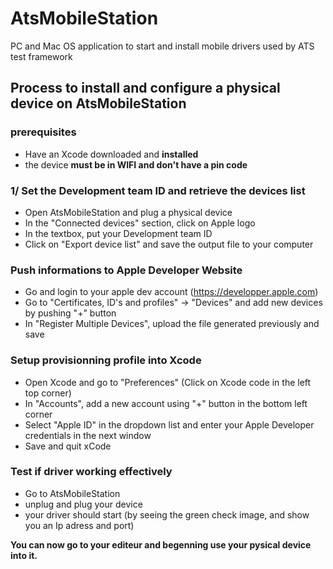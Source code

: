 # AtsMobileStation
PC and Mac OS application to start and install mobile drivers used by ATS test framework

## Process to install and configure a physical device on AtsMobileStation
### prerequisites 
- Have an Xcode downloaded and **installed**
- the device **must be in WIFI and don't have a pin code**

### 1/ Set the Development team ID and retrieve the devices list
- Open AtsMobileStation and plug a physical device
- In the "Connected devices" section, click on Apple logo
- In the textbox, put your Development team ID
- Click on "Export device list" and save the output file to your computer

### Push informations to Apple Developer Website
- Go and login to your apple dev account (https://developper.apple.com)
- Go to "Certificates, ID's and profiles" -> "Devices" and add new devices by pushing "+" button
- In "Register Multiple Devices", upload the file generated previously and save

### Setup provisionning profile into Xcode
- Open Xcode and go to "Preferences" (Click on Xcode code in the left top corner)
- In "Accounts", add a new account using "+" button in the bottom left corner
- Select "Apple ID" in the dropdown list and enter your Apple Developer credentials in the next window
- Save and quit xCode

### Test if driver working effectively
- Go to AtsMobileStation
- unplug and plug your device
- your driver should start (by seeing the green check image, and show you an Ip adress and port)

**You can now go to your editeur and begenning use your pysical device into it.**
